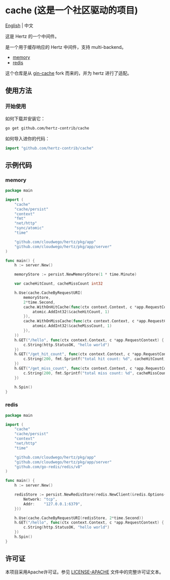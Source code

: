 # cache (这是一个社区驱动的项目)
[English](README.md) | 中文

这是 Hertz 的一个中间件。

是一个用于缓存响应的 Hertz 中间件，支持 multi-backend。

- [memory](#memory)
- [redis](#redis)

这个仓库是从 [gin-cache](https://github.com/chenyahui/gin-cache) fork 而来的，并为 hertz 进行了适配。

## 使用方法

### 开始使用

如何下载并安装它：

```bash
go get github.com/hertz-contrib/cache
```

如何导入进你的代码：

```go
import "github.com/hertz-contrib/cache"
```

## 示例代码

### memory

```go
package main

import (
    "cache"
    "cache/persist"
    "context"
    "fmt"
    "net/http"
    "sync/atomic"
    "time"

    "github.com/cloudwego/hertz/pkg/app"
    "github.com/cloudwego/hertz/pkg/app/server"
)

func main() {
    h := server.New()

    memoryStore := persist.NewMemoryStore(1 * time.Minute)

    var cacheHitCount, cacheMissCount int32

    h.Use(cache.CacheByRequestURI(
        memoryStore,
        2*time.Second,
        cache.WithOnHitCache(func(ctx context.Context, c *app.RequestContext) {
            atomic.AddInt32(&cacheHitCount, 1)
        }),
        cache.WithOnMissCache(func(ctx context.Context, c *app.RequestContext) {
            atomic.AddInt32(&cacheMissCount, 1)
        }),
    ))
    h.GET("/hello", func(ctx context.Context, c *app.RequestContext) {
        c.String(http.StatusOK, "hello world")
    })
    h.GET("/get_hit_count", func(ctx context.Context, c *app.RequestContext) {
        c.String(200, fmt.Sprintf("total hit count: %d", cacheHitCount))
    })
    h.GET("/get_miss_count", func(ctx context.Context, c *app.RequestContext) {
        c.String(200, fmt.Sprintf("total miss count: %d", cacheMissCount))
    })

    h.Spin()
}
```

### redis

```go
package main

import (
    "cache"
    "cache/persist"
    "context"
    "net/http"
    "time"

    "github.com/cloudwego/hertz/pkg/app"
    "github.com/cloudwego/hertz/pkg/app/server"
    "github.com/go-redis/redis/v8"
)

func main() {
    h := server.New()

    redisStore := persist.NewRedisStore(redis.NewClient(&redis.Options{
        Network: "tcp",
        Addr:    "127.0.0.1:6379",
    }))

    h.Use(cache.CacheByRequestURI(redisStore, 2*time.Second))
    h.GET("/hello", func(ctx context.Context, c *app.RequestContext) {
        c.String(http.StatusOK, "hello world")
    })
    h.Spin()
}
```

## 许可证

本项目采用Apache许可证。参见 [LICENSE-APACHE](LICENSE-APACHE) 文件中的完整许可证文本。